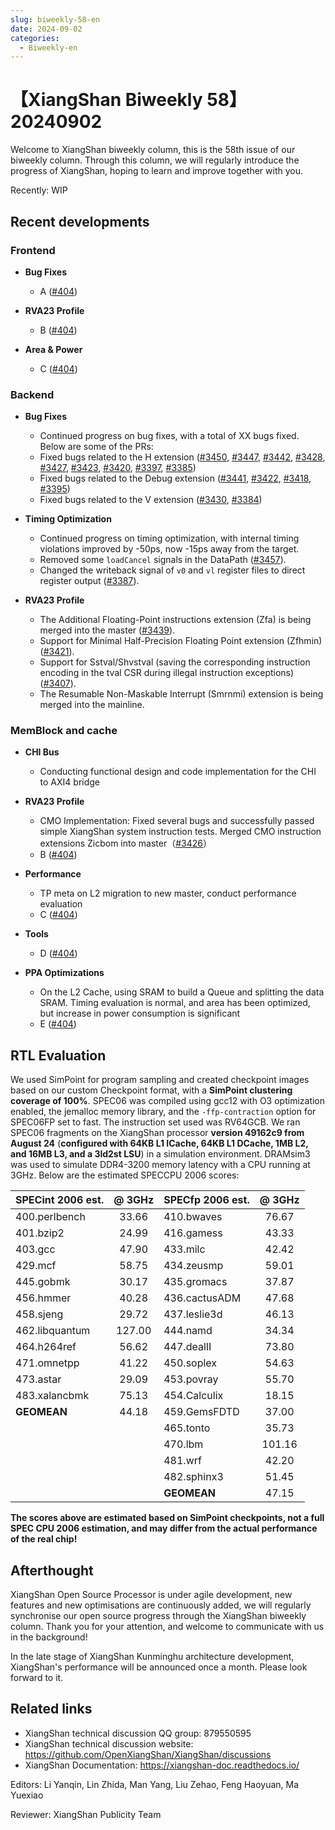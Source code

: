 ```yaml
---
slug: biweekly-58-en
date: 2024-09-02
categories:
  - Biweekly-en
---
```


# 【XiangShan Biweekly 58】20240902

Welcome to XiangShan biweekly column, this is the 58th issue of our biweekly column. Through this column, we will regularly introduce the progress of XiangShan, hoping to learn and improve together with you.

Recently: WIP

<!-- more -->
## Recent developments

### Frontend

- **Bug Fixes**
    - A ([#404](https://github.com/OpenXiangShan/XiangShan/pull/404))

- **RVA23 Profile**
    - B ([#404](https://github.com/OpenXiangShan/XiangShan/pull/404))

- **Area & Power**
    - C ([#404](https://github.com/OpenXiangShan/XiangShan/pull/404))

### Backend

- **Bug Fixes**
    - Continued progress on bug fixes, with a total of XX bugs fixed. Below are some of the PRs:
    - Fixed bugs related to the H extension ([#3450](https://github.com/OpenXiangShan/XiangShan/pull/3450), [#3447](https://github.com/OpenXiangShan/XiangShan/pull/3447), [#3442](https://github.com/OpenXiangShan/XiangShan/pull/3442), [#3428](https://github.com/OpenXiangShan/XiangShan/pull/3428), [#3427](https://github.com/OpenXiangShan/XiangShan/pull/3427), [#3423](https://github.com/OpenXiangShan/XiangShan/pull/3423), [#3420](https://github.com/OpenXiangShan/XiangShan/pull/3420), [#3397](https://github.com/OpenXiangShan/XiangShan/pull/3397), [#3385](https://github.com/OpenXiangShan/XiangShan/pull/3385))
    - Fixed bugs related to the Debug extension ([#3441](https://github.com/OpenXiangShan/XiangShan/pull/3441), [#3422](https://github.com/OpenXiangShan/XiangShan/pull/3422), [#3418](https://github.com/OpenXiangShan/XiangShan/pull/3418), [#3395](https://github.com/OpenXiangShan/XiangShan/pull/3395))
    - Fixed bugs related to the V extension ([#3430](https://github.com/OpenXiangShan/XiangShan/pull/3430), [#3384](https://github.com/OpenXiangShan/XiangShan/pull/3384))

- **Timing Optimization**
    - Continued progress on timing optimization, with internal timing violations improved by -50ps, now -15ps away from the target.
    - Removed some `loadCancel` signals in the DataPath ([#3457](https://github.com/OpenXiangShan/XiangShan/pull/3457)).
    - Changed the writeback signal of `v0` and `vl` register files to direct register output ([#3387](https://github.com/OpenXiangShan/XiangShan/pull/3387)).

- **RVA23 Profile**
    - The Additional Floating-Point instructions extension (Zfa) is being merged into the master ([#3439](https://github.com/OpenXiangShan/XiangShan/pull/3439)).
    - Support for Minimal Half-Precision Floating Point extension (Zfhmin) ([#3421](https://github.com/OpenXiangShan/XiangShan/pull/3421)).
    - Support for Sstval/Shvstval (saving the corresponding instruction encoding in the tval CSR during illegal instruction exceptions) ([#3407](https://github.com/OpenXiangShan/XiangShan/pull/3407)).
    - The Resumable Non-Maskable Interrupt (Smrnmi) extension is being merged into the mainline.

### MemBlock and cache


- **CHI Bus**
    - Conducting functional design and code implementation for the CHI to AXI4 bridge

- **RVA23 Profile**
    - CMO Implementation: Fixed several bugs and successfully passed simple XiangShan system instruction tests. Merged CMO instruction extensions Zicbom into master（[#3426](https://github.com/OpenXiangShan/XiangShan/pull/3426)）
    - B ([#404](https://github.com/OpenXiangShan/XiangShan/pull/404))

- **Performance**
    - TP meta on L2 migration to new master, conduct performance evaluation
    - C ([#404](https://github.com/OpenXiangShan/XiangShan/pull/404))

- **Tools**
    - D ([#404](https://github.com/OpenXiangShan/XiangShan/pull/404))

- **PPA Optimizations**
    - On the L2 Cache, using SRAM to build a Queue and splitting the data SRAM. Timing evaluation is normal, and area has been optimized, but increase in power consumption is significant
    - E ([#404](https://github.com/OpenXiangShan/XiangShan/pull/404))

## RTL Evaluation

We used SimPoint for program sampling and created checkpoint images based on our custom Checkpoint format, with a **SimPoint clustering coverage of 100%**. SPEC06 was compiled using gcc12 with O3 optimization enabled, the jemalloc memory library, and the `-ffp-contraction` option for SPEC06FP set to fast. The instruction set used was RV64GCB. We ran SPEC06 fragments on the XiangShan processor **version 49162c9 from August 24** (**configured with 64KB L1 ICache, 64KB L1 DCache, 1MB L2, and 16MB L3, and a 3ld2st LSU**) in a simulation environment. DRAMsim3 was used to simulate DDR4-3200 memory latency with a CPU running at 3GHz. Below are the estimated SPECCPU 2006 scores:

| SPECint 2006 est. | @ 3GHz | SPECfp 2006 est.  | @ 3GHz |
| :---------------- | :----: | :---------------- | :----: |
| 400.perlbench     | 33.66  | 410.bwaves        | 76.67  |
| 401.bzip2         | 24.99  | 416.gamess        | 43.33  |
| 403.gcc           | 47.90  | 433.milc          | 42.42  |
| 429.mcf           | 58.75  | 434.zeusmp        | 59.01  |
| 445.gobmk         | 30.17  | 435.gromacs       | 37.87  |
| 456.hmmer         | 40.28  | 436.cactusADM     | 47.68  |
| 458.sjeng         | 29.72  | 437.leslie3d      | 46.13  |
| 462.libquantum    | 127.00 | 444.namd          | 34.34  |
| 464.h264ref       | 56.62  | 447.dealII        | 73.80  |
| 471.omnetpp       | 41.22  | 450.soplex        | 54.63  |
| 473.astar         | 29.09  | 453.povray        | 55.70  |
| 483.xalancbmk     | 75.13  | 454.Calculix      | 18.15  |
| **GEOMEAN**       | 44.18  | 459.GemsFDTD      | 37.00  |
|                   |        | 465.tonto         | 35.73  |
|                   |        | 470.lbm           | 101.16 |
|                   |        | 481.wrf           | 42.20  |
|                   |        | 482.sphinx3       | 51.45  |
|                   |        | **GEOMEAN**       | 47.15  |

**The scores above are estimated based on SimPoint checkpoints, not a full SPEC CPU 2006 estimation, and may differ from the actual performance of the real chip!**

## Afterthought

XiangShan Open Source Processor is under agile development, new features and new optimisations are continuously added, we will regularly synchronise our open source progress through the XiangShan biweekly column. Thank you for your attention, and welcome to communicate with us in the background!

In the late stage of XiangShan Kunminghu architecture development, XiangShan's performance will be announced once a month. Please look forward to it.

## Related links

* XiangShan technical discussion QQ group: 879550595
* XiangShan technical discussion website: https://github.com/OpenXiangShan/XiangShan/discussions
* XiangShan Documentation: https://xiangshan-doc.readthedocs.io/

Editors: Li Yanqin, Lin Zhida, Man Yang, Liu Zehao, Feng Haoyuan, Ma Yuexiao

Reviewer: XiangShan Publicity Team
